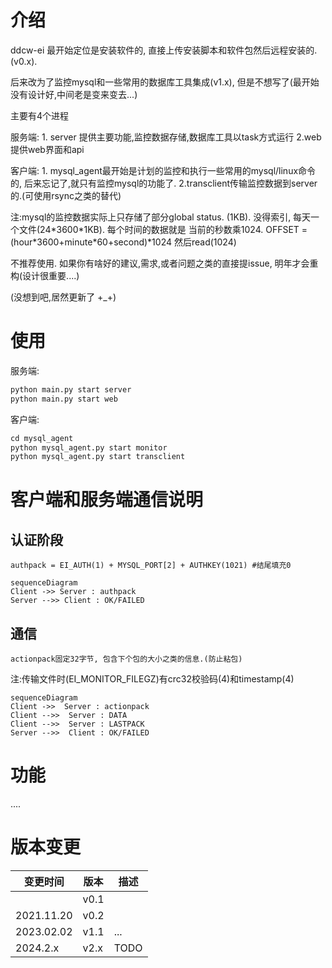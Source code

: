 # 介绍

ddcw-ei 最开始定位是安装软件的, 直接上传安装脚本和软件包然后远程安装的.(v0.x).

后来改为了监控mysql和一些常用的数据库工具集成(v1.x), 但是不想写了(最开始没有设计好,中间老是变来变去...)

主要有4个进程

服务端: 1. server 提供主要功能,监控数据存储,数据库工具以task方式运行   2.web提供web界面和api

客户端: 1. mysql_agent最开始是计划的监控和执行一些常用的mysql/linux命令的, 后来忘记了,就只有监控mysql的功能了.  2.transclient传输监控数据到server的.(可使用rsync之类的替代)

注:mysql的监控数据实际上只存储了部分global status. (1KB). 没得索引, 每天一个文件(24\*3600\*1KB). 每个时间的数据就是 当前的秒数乘1024.   OFFSET = (hour\*3600+minute\*60+second)*1024  然后read(1024)



不推荐使用. 如果你有啥好的建议,需求,或者问题之类的直接提issue, 明年才会重构(设计很重要....)

(没想到吧,居然更新了 +_+)



# 使用

服务端:

```python
python main.py start server
python main.py start web
```

客户端:

```python
cd mysql_agent
python mysql_agent.py start monitor
python mysql_agent.py start transclient
```





# 客户端和服务端通信说明

## 认证阶段

```
authpack = EI_AUTH(1) + MYSQL_PORT[2] + AUTHKEY(1021) #结尾填充0
```

```mermaid
sequenceDiagram
Client ->> Server : authpack
Server -->> Client : OK/FAILED
```
## 通信

```
actionpack固定32字节, 包含下个包的大小之类的信息.(防止粘包)
```

注:传输文件时(EI_MONITOR_FILEGZ)有crc32校验码(4)和timestamp(4)

```mermaid
sequenceDiagram
Client ->>  Server : actionpack
Client -->>  Server : DATA
Client -->>  Server : LASTPACK
Server -->>  Client : OK/FAILED
```
# 功能

....



# 版本变更

| 变更时间       | 版本   | 描述   |
| ---------- | ---- | ---- |
|            | v0.1 |      |
| 2021.11.20 | v0.2 |      |
| 2023.02.02 | v1.1 | ...  |
| 2024.2.x   | v2.x | TODO |

